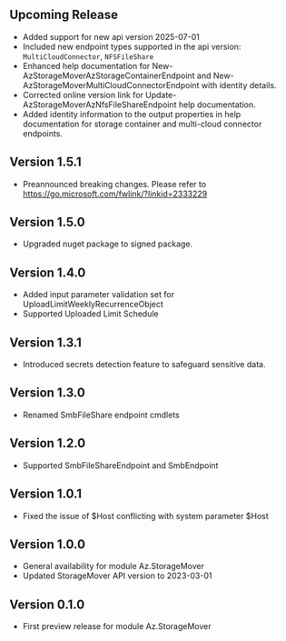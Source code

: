 <!--
    Please leave this section at the top of the change log.

    Changes for the upcoming release should go under the section titled "Upcoming Release", and should adhere to the following format:

    ## Upcoming Release
    * Overview of change #1
        - Additional information about change #1
    * Overview of change #2
        - Additional information about change #2
        - Additional information about change #2
    * Overview of change #3
    * Overview of change #4
        - Additional information about change #4

    ## YYYY.MM.DD - Version X.Y.Z (Previous Release)
    * Overview of change #1
        - Additional information about change #1
-->
## Upcoming Release
* Added  support for new api version 2025-07-01
* Included new endpoint types supported in the api version: `MultiCloudConnector`, `NFSFileShare`
* Enhanced help documentation for New-AzStorageMoverAzStorageContainerEndpoint and New-AzStorageMoverMultiCloudConnectorEndpoint with identity details.
* Corrected online version link for Update-AzStorageMoverAzNfsFileShareEndpoint help documentation.
* Added identity information to the output properties in help documentation for storage container and multi-cloud connector endpoints.

## Version 1.5.1
* Preannounced breaking changes. Please refer to https://go.microsoft.com/fwlink/?linkid=2333229

## Version 1.5.0
* Upgraded nuget package to signed package.

## Version 1.4.0
* Added input parameter validation set for UploadLimitWeeklyRecurrenceObject
* Supported Uploaded Limit Schedule

## Version 1.3.1
* Introduced secrets detection feature to safeguard sensitive data.

## Version 1.3.0
* Renamed SmbFileShare endpoint cmdlets

## Version 1.2.0
*  Supported SmbFileShareEndpoint and SmbEndpoint

## Version 1.0.1
* Fixed the issue of $Host conflicting with system parameter $Host

## Version 1.0.0
* General availability for module Az.StorageMover
* Updated StorageMover API version to 2023-03-01

## Version 0.1.0
* First preview release for module Az.StorageMover
